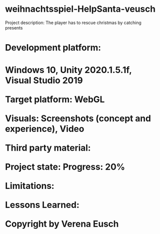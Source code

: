 # weihnachtsspiel-HelpSanta-veusch
Project description: The player has to rescue christmas by catching presents


<h1>Development platform:<h1>
Windows 10, Unity 2020.1.5.1f, Visual Studio 2019

Target platform:
WebGL 

Visuals:
Screenshots (concept and experience), Video

Third party material:


Project state:
Progress: 20%

Limitations:

Lessons Learned:

Copyright by Verena Eusch
